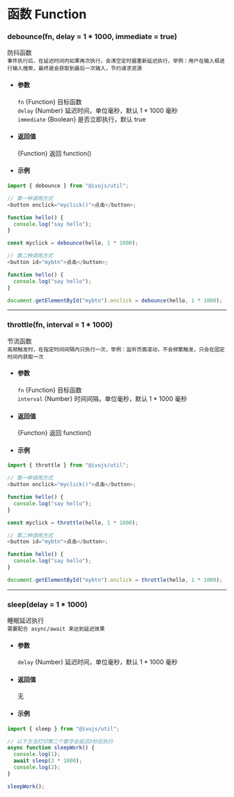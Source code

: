 # 函数 Function

### debounce(fn, delay = 1 \* 1000, immediate = true)

防抖函数  
`事件执行后，在延迟时间内如果再次执行，会清空定时器重新延迟执行，举例：用户在输入框进行输入搜索，最终是会获取到最后一次输入，节约请求资源`

- #### 参数

  `fn` {Function} 目标函数  
  `delay` {Number} 延迟时间，单位毫秒，默认 1 \* 1000 毫秒  
  `immediate` {Boolean} 是否立即执行，默认 true

- #### 返回值

  {Function} 返回 function()

- #### 示例

```javascript
import { debounce } from "@ivujs/util";

// 第一种调用方式
<button onclick="myclick()">点击</button>;

function hello() {
  console.log("say hello");
}

const myclick = debounce(hello, 1 * 1000);

// 第二种调用方式
<button id="mybtn">点击</button>;

function hello() {
  console.log("say hello");
}

document.getElementById("mybtn").onclick = debounce(hello, 1 * 1000);
```

---

### throttle(fn, interval = 1 \* 1000)

节流函数  
`高频触发时，在指定时间间隔内只执行一次，举例：监听页面滚动，不会频繁触发，只会在固定时间内获取一次`

- #### 参数

  `fn` {Function} 目标函数  
  `interval` {Number} 时间间隔，单位毫秒，默认 1 \* 1000 毫秒

- #### 返回值

  {Function} 返回 function()

- #### 示例

```javascript
import { throttle } from "@ivujs/util";

// 第一种调用方式
<button onclick="myclick()">点击</button>;

function hello() {
  console.log("say hello");
}

const myclick = throttle(hello, 1 * 1000);

// 第二种调用方式
<button id="mybtn">点击</button>;

function hello() {
  console.log("say hello");
}

document.getElementById("mybtn").onclick = throttle(hello, 1 * 1000);
```

---

### sleep(delay = 1 \* 1000)

睡眠延迟执行  
`需要配合 async/await 来达到延迟效果`

- #### 参数

  `delay` {Number} 延迟时间，单位毫秒，默认 1 \* 1000 毫秒

- #### 返回值

  无

- #### 示例

```javascript
import { sleep } from "@ivujs/util";

// 以下方法打印第二个数字会延迟3秒后执行
async function sleepWork() {
  console.log(1);
  await sleep(3 * 1000);
  console.log(2);
}

sleepWork();
```
